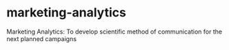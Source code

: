# marketing-analytics
Marketing Analytics: To develop scientific method of communication for the next planned campaigns
